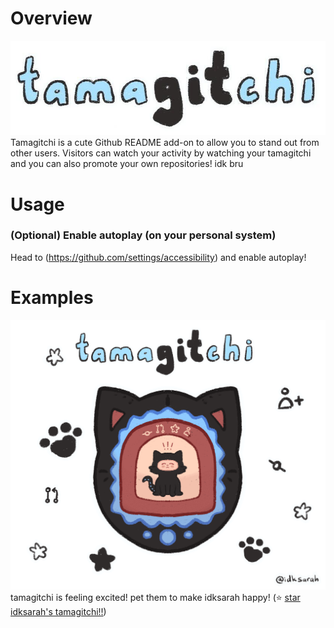 # Overview
![logo](./tamagitchi.jpg)
Tamagitchi is a cute Github README add-on to allow you to stand out from other users. Visitors can watch your activity by watching your tamagitchi and you can also promote your own repositories! idk bru

# Usage

### (Optional) Enable autoplay (on your personal system)
Head to (https://github.com/settings/accessibility) and enable autoplay!

# Examples
 ![tamagitchi](./emotions/excited.gif) <br>
    tamagitchi is feeling excited! pet them to make idksarah happy! (⭐ [star idksarah's tamagitchi!!](https://github.com/idksarah/tamagitchi))
    
